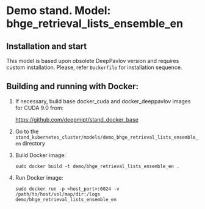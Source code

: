 # Demo stand. Model: bhge_retrieval_lists_ensemble_en

## Installation and start
This model is based upon obsolete DeepPavlov version and requires custom installation. Please, refer `Dockerfile` for installation sequence.

## Building and running with Docker:
1. If necessary, build base docker_cuda and docker_deeppavlov images for CUDA 9.0 from:

   https://github.com/deepmipt/stand_docker_base
  
2. Go to the `stand_kubernetes_cluster/models/demo_bhge_retrieval_lists_ensemble_en` directory

3. Build Docker image:
   ```
   sudo docker build -t demo/bhge_retrieval_lists_ensemble_en .
   ```
4. Run Docker image:
   ```
   sudo docker run -p <host_port>:6024 -v /path/to/host/vol/map/dir:/logs demo/bhge_retrieval_lists_ensemble_en
   ```
